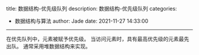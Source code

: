 title: 数据结构-优先级队列
description: 数据结构-优先级队列
categories:
  - 数据结构与算法
author: Jade
date: 2021-11-27 14:33:00
---

在优先队列中，元素被赋予优先级。
当访问元素时，具有最高优先级的元素最先出队。
通常采用堆数据结构来实现。